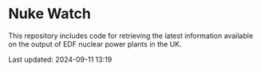 # Nuke Watch

This repository includes code for retrieving the latest information available on the output of EDF nuclear power plants in the UK.

Last updated: 2024-09-11 13:19